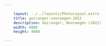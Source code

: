 ```yaml
---

    layout: ../../layouts/PhotoLayout.astro
    title: geiranger-noorwegen-2022
    description: Geiranger, Noorwegen (2022)
    width: 6000
    height: 4000

---
```


